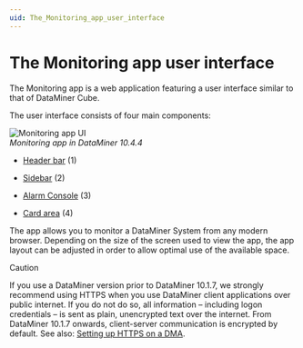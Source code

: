 ```yaml
---
uid: The_Monitoring_app_user_interface
---
```


# The Monitoring app user interface

The Monitoring app is a web application featuring a user interface similar to that of DataMiner Cube.

The user interface consists of four main components:

![Monitoring app UI](~/user-guide/images/Monitoring_app_UI.png)<br>*Monitoring app in DataMiner 10.4.4*

- [Header bar](xref:Monitoring_app_header_bar) (1)

- [Sidebar](xref:Monitoring_app_sidebar) (2)

- [Alarm Console](xref:Monitoring_app_Alarm_Console) (3)

- [Card area](xref:Monitoring_app_card_pane) (4)

The app allows you to monitor a DataMiner System from any modern browser. Depending on the size of the screen used to view the app, the app layout can be adjusted in order to allow optimal use of the available space.

> [!CAUTION]
> If you use a DataMiner version prior to DataMiner 10.1.7, we strongly recommend using HTTPS when you use DataMiner client applications over public internet. If you do not do so, all information – including logon credentials – is sent as plain, unencrypted text over the internet. From DataMiner 10.1.7 onwards, client-server communication is encrypted by default. See also: [Setting up HTTPS on a DMA](xref:Setting_up_HTTPS_on_a_DMA).
